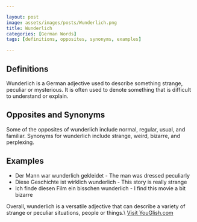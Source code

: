 ```yaml
---

layout: post
image: assets/images/posts/Wunderlich.png
title: Wunderlich
categories: [German Words]
tags: [definitions, opposites, synonyms, examples]

---
```


## Definitions
Wunderlich is a German adjective used to describe something strange, peculiar or mysterious. It is often used to denote something that is difficult to understand or explain.

## Opposites and Synonyms
Some of the opposites of wunderlich include normal, regular, usual, and familiar. Synonyms for wunderlich include strange, weird, bizarre, and perplexing.

## Examples
- Der Mann war wunderlich gekleidet - The man was dressed peculiarly
- Diese Geschichte ist wirklich wunderlich - This story is really strange
- Ich finde diesen Film ein bisschen wunderlich - I find this movie a bit bizarre

Overall, wunderlich is a versatile adjective that can describe a variety of strange or peculiar situations, people or things.\ <a id="yg-widget-0" class="youglish-widget" data-query="Wunderlich" data-lang="german" data-components="8412" data-auto-start="0" data-bkg-color="theme_light" data-title="How%20to%20pronounce%20Wunderlich%20in%20German"  rel="nofollow" href="https://youglish.com">Visit YouGlish.com</a><script async src="https://youglish.com/public/emb/widget.js" charset="utf-8"></script>